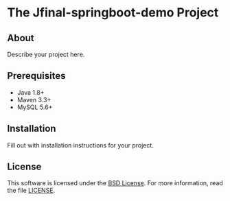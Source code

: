 # The Jfinal-springboot-demo Project

## About

Describe your project here.

## Prerequisites

- Java 1.8+
- Maven 3.3+
- MySQL 5.6+

## Installation

Fill out with installation instructions for your project.

## License

This software is licensed under the [BSD License][BSD]. For more information, read the file [LICENSE](LICENSE).

[BSD]: https://opensource.org/licenses/BSD-3-Clause
